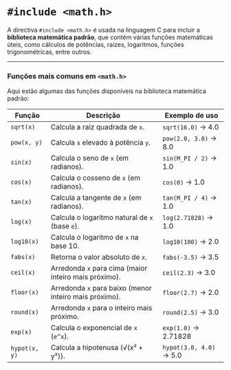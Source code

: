 # `#include <math.h>`

A directiva `#include <math.h>` é usada na linguagem C para incluir a **biblioteca matemática padrão**, que contém várias funções matemáticas úteis, como cálculos de potências, raízes, logaritmos, funções trigonométricas, entre outros.

---

### **Funções mais comuns em `<math.h>`**

Aqui estão algumas das funções disponíveis na biblioteca matemática padrão:

| Função        | Descrição                                              | Exemplo de uso          |
| ------------- | ------------------------------------------------------ | ----------------------- |
| `sqrt(x)`     | Calcula a raiz quadrada de `x`.                        | `sqrt(16.0)` → 4.0      |
| `pow(x, y)`   | Calcula `x` elevado à potência `y`.                    | `pow(2.0, 3.0)` → 8.0   |
| `sin(x)`      | Calcula o seno de `x` (em radianos).                   | `sin(M_PI / 2)` → 1.0   |
| `cos(x)`      | Calcula o cosseno de `x` (em radianos).                | `cos(0)` → 1.0          |
| `tan(x)`      | Calcula a tangente de `x` (em radianos).               | `tan(M_PI / 4)` → 1.0   |
| `log(x)`      | Calcula o logaritmo natural de `x` (base `e`).         | `log(2.71828)` → 1.0    |
| `log10(x)`    | Calcula o logaritmo de `x` na base 10.                 | `log10(100)` → 2.0      |
| `fabs(x)`     | Retorna o valor absoluto de `x`.                       | `fabs(-3.5)` → 3.5      |
| `ceil(x)`     | Arredonda `x` para cima (maior inteiro mais próximo).  | `ceil(2.3)` → 3.0       |
| `floor(x)`    | Arredonda `x` para baixo (menor inteiro mais próximo). | `floor(2.7)` → 2.0      |
| `round(x)`    | Arredonda `x` para o inteiro mais próximo.             | `round(2.5)` → 3.0      |
| `exp(x)`      | Calcula o exponencial de `x` (`e^x`).                  | `exp(1.0)` → 2.71828    |
| `hypot(x, y)` | Calcula a hipotenusa (√(x² + y²)).                     | `hypot(3.0, 4.0)` → 5.0 |

# 
